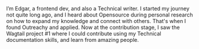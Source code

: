 I’m Edgar, a frontend dev, and also a Technical writer. I started my journey not quite long ago, and I heard about Opensource during personal research on how to expand my knowledge and connect with others. That's when I found Outreachy and applied. Now at the contribution stage, I saw the Wagtail project #1 where I could contribute using my Technical documentation skills, and learn from amazing people.